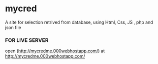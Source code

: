 # mycred
A site for selection retrived from database, using Html, Css, JS , php and json file
### FOR LIVE SERVER
open (http://mycredme.000webhostapp.com/) at http://mycredme.000webhostapp.com/
